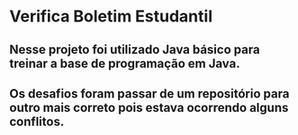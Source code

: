 # Verifica Boletim Estudantil

## Nesse projeto foi utilizado Java básico para treinar a base de programação em Java. 
## Os desafios foram passar de um repositório para outro mais correto pois estava ocorrendo alguns conflitos.